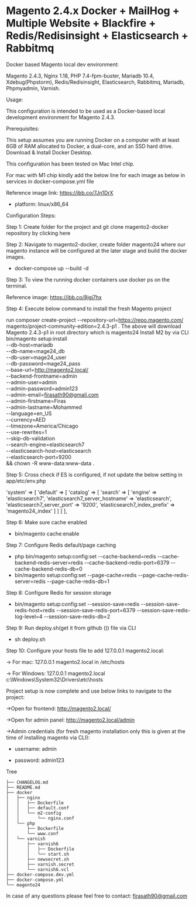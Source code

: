 # Magento 2.4.x Docker + MailHog + Multiple Website + Blackfire + Redis/Redisinsight + Elasticsearch + Rabbitmq

Docker based Magento local dev environment:

Magento 2.4.3, Nginx 1.18, PHP 7.4-fpm-buster, Mariadb 10.4, Xdebug(Phpstorm), Redis/Redisinsight, Elasticsearch, Rabbitmq, Mariadb, Phpmyadmin, Varnish.

Usage:

This configuration is intended to be used as a Docker-based local development environment for Magento 2.4.3.

Prerequisites:

This setup assumes you are running Docker on a computer with at least 6GB of RAM allocated to Docker, a dual-core, and an SSD hard drive. Download & Install Docker Desktop.

This configuration has been tested on Mac Intel chip.

For mac with M1 chip kindly add the below line for each image as below in services in docker-compose.yml file

Reference image link: https://ibb.co/7Jn1DrX

* platform: linux/x86_64

Configuration Steps:

Step 1: Create folder for the project and git clone magento2-docker repository by clicking here

Step 2: Navigate to magento2-docker, create folder magento24 where our magento instance will be configured at the later stage and build the docker images.

  * docker-compose up --build -d

Step 3: To view the running docker containers use docker ps on the terminal.

Reference image: https://ibb.co/8jgj7hx

Step 4: Execute below command to install the fresh Magento project

run composer create-project --repository-url=https://repo.magento.com/ magento/project-community-edition=2.4.3-p1 .
The above will download Magento 2.4.3-p1 in root directory which is magento24
Install M2 by via CLI
bin/magento setup:install \
--db-host=mariadb \
--db-name=mage24_db \
--db-user=mage24_user \
--db-password=mage24_pass \
--base-url=http://magento2.local/ \
--backend-frontname=admin \
--admin-user=admin \
--admin-password=admin123 \
--admin-email=firasath90@gmail.com \
--admin-firstname=Firas \
--admin-lastname=Mohammed \
--language=en_US \
--currency=AED \
--timezone=America/Chicago \
--use-rewrites=1 \
--skip-db-validation \
--search-engine=elasticsearch7 \
--elasticsearch-host=elasticsearch \
--elasticsearch-port=9200 \
&& chown -R www-data:www-data .

Step 5: Cross check if ES is configured, if not update the below setting in app/etc/env.php

'system' => [
                'default' => [
                    'catalog' => [
                        'search' => [
                            'engine' => 'elasticsearch7',
                            'elasticsearch7_server_hostname' => 'elasticsearch',
                            'elasticsearch7_server_port' => '9200',
                            'elasticsearch7_index_prefix' => 'magento24_index'
                        ]
                    ]
                ]
            ],

Step 6: Make sure cache enabled

* bin/magento cache:enable

Step 7: Configure Redis default/page caching

* php bin/magento setup:config:set --cache-backend=redis --cache-backend-redis-server=redis --cache-backend-redis-port=6379 --cache-backend-redis-db=0
* bin/magento setup:config:set --page-cache=redis --page-cache-redis-server=redis --page-cache-redis-db=1

Step 8: Configure Redis for session storage

* bin/magento setup:config:set --session-save=redis --session-save-redis-host=redis --session-save-redis-port=6379 --session-save-redis-log-level=4 --session-save-redis-db=2

Step 9: Run deploy.sh(get it from github ()) file via CLI

* sh deploy.sh

Step 10: Configure your hosts file to add 127.0.0.1 magento2.local:

-> For mac: 127.0.0.1 magento2.local in /etc/hosts

-> For Windows: 127.0.0.1 magento2.local c:\Windows\System32\Drivers\etc\hosts

Project setup is now complete and use below links to navigate to the project:

->Open for frontend: http://magento2.local/

->Open for admin panel: http://magento2.local/admin

->Admin credentials (for fresh magento installation only this is given at the time of installing magento via CLI):

  * username: admin

  * password: admin123

Tree
```
├── CHANGELOG.md
├── README.md
├── docker
│   ├── nginx
│   │   ├── Dockerfile
│   │   ├── default.conf
│   │   └── m2-config
│   │       └── nginx.conf
│   └── php
│       ├── Dockerfile
│       └── www.conf
│   └── varnish
│       ├── varnish6
│       │   ├── Dockerfile
│       │   └── start.sh
│       ├── newsecret.sh
│       ├── varnish.secret
│       └── varnish6.vcl
├── docker-compose.dev.yml
├── docker-compose.yml
└── magento24
```

In case of any questions please feel free to contact: firasath90@gmail.com
